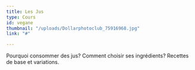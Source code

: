 ```yaml
---
title: Les Jus
type: Cours
id: vegane
thumbnail: "/uploads/Dollarphotoclub_75916968.jpg"
link: "#"

---
```

Pourquoi consommer des jus? Comment choisir ses ingrédients? Recettes de base et variations.